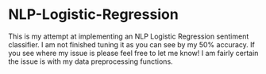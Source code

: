# NLP-Logistic-Regression

This is my attempt at implementing an NLP Logistic Regression sentiment classifier. I am not finished tuning it as you can see by my 50% accuracy. If you see where my issue is please feel free to let me know! I am fairly certain the issue is with my data preprocessing functions.
